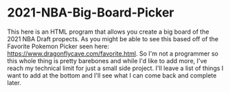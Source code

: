 # 2021-NBA-Big-Board-Picker
This here is an HTML program that allows you create a big board of the 2021 NBA Draft propects. As you might be able to see this based off of the Favorite Pokemon Picker seen here: https://www.dragonflycave.com/favorite.html. So I'm not a programmer so this whole thing is pretty barebones and while I'd like to add more, I've reach my technical limit for just a small side project. I'll leave a list of things I want to add at the bottom and I'll see what I can come back and complete later.


